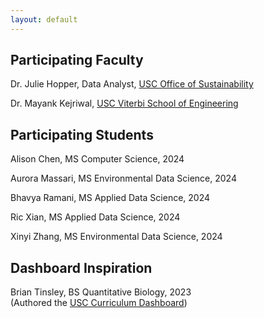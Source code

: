 ```yaml
---
layout: default
---
```


## Participating Faculty

Dr. Julie Hopper, Data Analyst, [USC Office of Sustainability](https://green.usc.edu/about/staff/)

Dr. Mayank Kejriwal, [USC Viterbi School of Engineering](https://viterbi.usc.edu/directory/faculty/Kejriwal/Mayank)

## Participating Students

Alison Chen, MS Computer Science, 2024

Aurora Massari, MS Environmental Data Science, 2024

Bhavya Ramani, MS Applied Data Science, 2024

Ric Xian, MS Applied Data Science, 2024

Xinyi Zhang, MS Environmental Data Science, 2024

## Dashboard Inspiration

Brian Tinsley, BS Quantitative Biology, 2023  
(Authored the [USC Curriculum Dashboard](https://usc-sustainability.shinyapps.io/shiny_app/))